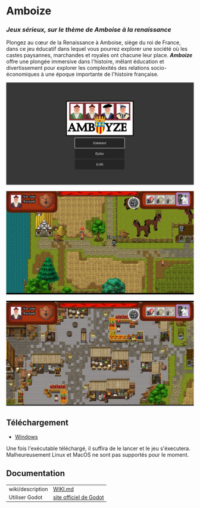 # Amboize
### _Jeux sérieux, sur le thème de Amboise à la renaissance_

Plongez au cœur de la Renaissance à Amboise, siège du roi de France, dans ce jeu éducatif dans lequel vous pourrez explorer une société où les castes paysannes, marchandes et royales ont chacune leur place.
***Amboize*** offre une plongée immersive dans l'histoire, mêlant éducation et divertissement pour explorer les complexités des relations socio-économiques à une époque importante de l'histoire française.

![Image du menu du jeu](images/menu.png)

![Image d'exemple de l'interface du jeu](images/start.png)

![Image d'exemple de l'interface du jeu](images/marchand.png)


## Téléchargement

- [Windows][gamedl]

Une fois l'exécutable téléchargé, il suffira de le lancer et le jeu s'éxecutera.
Malheureusement Linux et MacOS ne sont pas supportés pour le moment.

## Documentation

| | |
| ------ | ------ |
| wiki/description | [WIKI.md][wiki] |
| Utiliser Godot | [site officiel de Godot][godot] |


[//]: # (Liens)

   [gamedl]: <Amboise.exe>
   [wiki]: <WIKI.md>
   [godot]: <https://godotengine.org/>
